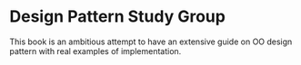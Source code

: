 # Design Pattern Study Group

This book is an ambitious attempt to have an extensive guide on OO design pattern with real examples of implementation.
